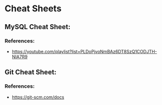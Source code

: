 # Cheat Sheets

## MySQL Cheat Sheet:
### References:
* https://youtube.com/playlist?list=PLDoPjvoNmBAz6DT8SzQ1CODJTH-NIA7R9

## Git Cheat Sheet:
### References:
* https://git-scm.com/docs
